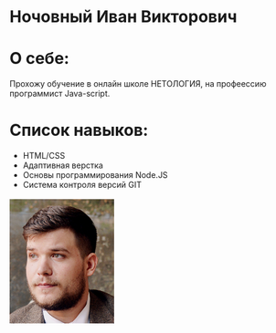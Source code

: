 # Ночовный Иван Викторович

# О себе:

Прохожу обучение в онлайн школе НЕТОЛОГИЯ, на профеессию программист Java-script.

# Список навыков:
* HTML/CSS
* Адаптивная верстка
* Основы программирования Node.JS
* Система контроля версий GIT

![Avatar](img/Avatar.PNG)
